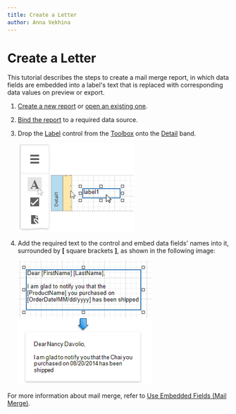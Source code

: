 ```yaml
---
title: Create a Letter
author: Anna Vekhina
---
```

# Create a Letter

This tutorial describes the steps to create a mail merge report, in which data fields are embedded into a label's text that is replaced with corresponding data values on preview or export.

1. [Create a new report](../add-new-reports.md) or [open an existing one](../open-reports.md).

2. [Bind the report](../bind-to-data.md) to a required data source.

3. Drop the [Label](../use-report-elements/use-basic-report-controls/label.md) control from the [Toolbox](../report-designer-tools/toolbox.md) onto the [Detail](../introduction-to-banded-reports.md) band.

    ![](../../../images/eurd-web-letter-drop-label.png)

4. Add the required text to the control and embed data fields' names into it, surrounded by **[** square brackets **]**, as shown in the following image:

    ![](../../../images/eurd-web-letter-label-result.png)

For more information about mail merge, refer to [Use Embedded Fields (Mail Merge)](../bind-to-data/use-embedded-fields-mail-merge.md).

